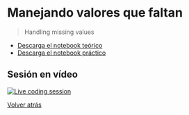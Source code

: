 # Manejando valores que faltan

> Handling missing values

- [Descarga el notebook teórico][tutorial]
- [Descarga el notebook práctico][exercise]

## Sesión en vídeo

[![Live coding session][youtube-image]][youtube-video]

[Volver atrás](../.)

<!-- LINKS -->

[tutorial]:handling-missing-values.ipynb
[exercise]:exercise-handling-missing-values.ipynb
[youtube-image]:http://img.youtube.com/vi/vsLe19e9rKY/0.jpg
[youtube-video]:https://youtu.be/vsLe19e9rKY
